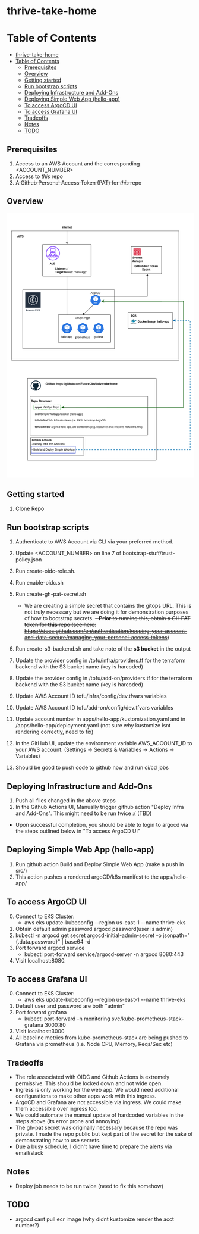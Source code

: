 # thrive-take-home

# Table of Contents

- [thrive-take-home](#thrive-take-home)
- [Table of Contents](#table-of-contents)
  - [Prerequisites](#prerequisites)
  - [Overview](#overview)
  - [Getting started](#getting-started)
  - [Run bootstrap scripts](#run-bootstrap-scripts)
  - [Deploying Infrastructure and Add-Ons](#deploying-infrastructure-and-add-ons)
  - [Deploying Simple Web App (hello-app)](#deploying-simple-web-app-hello-app)
  - [To access ArgoCD UI](#to-access-argocd-ui)
  - [To access Grafana UI](#to-access-grafana-ui)
  - [Tradeoffs](#tradeoffs)
  - [Notes](#notes)
  - [TODO](#todo)

## Prerequisites
1. Access to an AWS Account and the corresponding <ACCOUNT_NUMBER>
2. Access to *this* repo 
3. ~~A Github Personal Access Token (PAT) for *this* repo~~

## Overview
![Alt text](./images/architecture_diagram.png)

## Getting started
1. Clone Repo
  
## Run bootstrap scripts
1. Authenticate to AWS Account via CLI via your preferred method.
2. Update <ACCOUNT_NUMBER> on line 7 of bootstrap-stuff/trust-policy.json
3. Run create-oidc-role.sh. 
4. Run enable-oidc.sh
5. Run create-gh-pat-secret.sh 
   - We are creating a simple secret that contains the gitops URL. This is not truly necessary but we are doing it for demonstration purposes of how to bootstrap secrets.
    ~~- __Prior__ to running this, obtain a GH PAT token for __this__ repo (see here: https://docs.github.com/en/authentication/keeping-your-account-and-data-secure/managing-your-personal-access-tokens)~~
    
6. Run create-s3-backend.sh and take note of the __s3 bucket__ in the output
7. Update the provider config in /tofu/infra/providers.tf for the terraform backend with the S3 bucket name (key is harcoded)
8. Update the provider config in /tofu/add-on/providers.tf for the terraform backend with the S3 bucket name (key is harcoded)
9.  Update AWS Account ID tofu/infra/config/dev.tfvars variables
10. Update AWS Account ID tofu/add-on/config/dev.tfvars variables
11. Update account number in apps/hello-app/kustomization.yaml and in /apps/hello-app/deployment.yaml (not sure why kustomize isnt rendering correctly, need to fix)
12. In the GitHub UI, update the environment variable AWS_ACCOUNT_ID to your AWS account.  (Settings -> Secrets & Variables -> Actions -> Variables)
13. Should be good to push code to github now and run ci/cd jobs

## Deploying Infrastructure and Add-Ons
1. Push all files changed in the above steps
2. In the Github Actions UI, Manually trigger github action "Deploy Infra and Add-Ons". This might need to be run twice :( (TBD)
  - Upon successful completion, you should be able to login to argocd via the steps outlined below in "To access ArgoCD UI"

## Deploying Simple Web App (hello-app)
1. Run github action Build and Deploy Simple Web App (make a push in src/)
2. This action pushes a rendered argoCD/k8s manifest to the apps/hello-app/

## To access ArgoCD UI
0. Connect to EKS Cluster: 
   - aws eks update-kubeconfig   --region us-east-1   --name thrive-eks
1. Obtain default admin password argocd password(user is admin)
2. kubectl -n argocd get secret argocd-initial-admin-secret -o jsonpath="{.data.password}" | base64 -d
3. Port forward argocd service
   - kubectl port-forward service/argocd-server -n argocd 8080:443 
4. Visit localhost:8080.

## To access Grafana UI
0. Connect to EKS Cluster: 
   - aws eks update-kubeconfig   --region us-east-1   --name thrive-eks
1. Default user and password are both "admin"
2. Port forward grafana
    - kubectl port-forward -n monitoring svc/kube-prometheus-stack-grafana 3000:80
3. Visit localhost:3000
4. All baseline metrics from kube-prometheus-stack are being pushed to Grafana via prometheus (i.e. Node CPU, Memory, Reqs/Sec etc)


## Tradeoffs
- The role associated with OIDC and Github Actions is extremely permissive. This should be locked down and not wide open.
- Ingress is only working for the web app. We would need additional configurations to make other apps work with this ingress.
- ArgoCD and Grafana are not accessible via ingress. We could make them accessible over ingress too. 
- We could automate the manual update of hardcoded variables in the steps above (its error prone and annoying)
- The gh-pat secret was originally necessary because the repo was private. I made the repo public but kept part of the secret for the sake of demonstrating how to use secrets.
- Due a busy schedule, I didn't have time to prepare the alerts via email/slack
  

## Notes
- Deploy job needs to be run twice (need to fix this somehow)

## TODO
- argocd cant pull ecr image (why didnt kustomize render the acct number?)